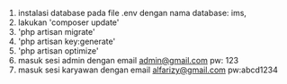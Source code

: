 1. instalasi database pada file .env dengan nama database: ims, 
2. lakukan 'composer update'
3. 'php artisan migrate'
4. 'php artisan key:generate'
5. 'php artisan optimize'
6. masuk sesi admin dengan email admin@gmail.com pw: 123
7. masuk sesi karyawan dengan email alfarizy@gmail.com pw:abcd1234